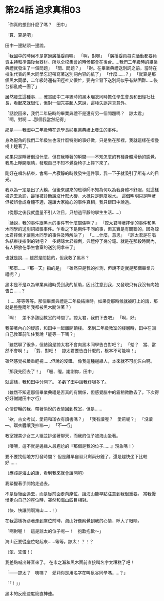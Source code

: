 # 第24話 追求真相03

「你真的想到什麼了嗎？　田中」

「算、算是吧」

田中一邊點頭一邊說。

「我國中的時候不是當過廣播委員嗎」
「啊，對喔」
「廣播委員每次活動都要負責主持和準備後台器材。所以全校集會的時候都會在後台......我們二年級時的畢業典禮就發生了一個問題」
「問、問題？」
「對。在畢業典禮送別詞之前，當時在校生代表的黑木同學忘記帶寫著送別詞內容的紙了」
「什麼......？」
「就算是那個黑木同學，二年級時還有田徑社又很忙，要完全背下送別詞似乎有點困難......後台都亂成一團了」

居然發生這種事......
確實國中二年級時的黑木瑠衣同時擔任學生會長和田徑社社長，看起來就很忙，但對一個完美超人來說，這種失誤還真意外。

「話說回來，我們二年級時的畢業典禮不是還有另一個問題嗎？　諒太君」
「啊，對啊......那個我當然記得」

那是——我國中二年級時在送學長姊畢業典禮上發生的事件。

身為配角的我們二年級生也沒什麼特別的事好做，只是坐在那裡，我就這樣在摺疊椅上睡著了。

如果只是睡著倒沒什麼，但在我睡著的瞬間——不知怎麼的有種身體滑動的感覺，我馬上睜開眼睛，發現自己不知不覺從椅子上摔下來了。

剛好在唱名結束，會場一片寂靜的時候發生這件事，我一下子就吸引了所有人的目光。

我以為一定是出了大糗，但後來趕來的班導師不知為何以為我身體不舒服，就這樣被送去急診，最後被診斷說沒什麼大礙，大概只是輕度脫水。
這個明明只是睡著但被誤會成身體不適，還讓大家擔心的事件真相，我只跟田中說過。

（從那之後我就盡量不引人注目，只想過平靜的學生生活......）

「話說，我的事件跟黑木的事件有什麼關係啊？」
「諒太君睡著摔倒的事件和黑木同學的送別詞紙張事件。乍看之下是兩件不同的事，但其實是有關聯的，因為諒太君摔倒才讓黑木同學的事件及時解決了」
「......什麼，意思」
「諒太君是在唱名結束後摔倒的對吧？　多虧諒太君摔倒，典禮停了幾分鐘。就是在那段時間內，有人把放在學生會室的送別詞拿來了」

也就是說......雖然是間接的，但我救了黑木？

「那麼......『那一天』指的是」
「雖然只是我的推測，但說不定就是那個畢業典禮呢？」

黑木是不是以為畢業典禮時受到我的幫助，因此注意到我，又發現只有我沒有向她告白......？

（......等等等等。那個畢業典禮是二年級結束時。如果從那時候就被盯上的話，那就是整整兩年我都被黑木關注著？）

「啊！　差不多該回教室的時間了。諒太君，我們下去吧」
「啊，好」

我帶著內心的疑惑，和田中一起離開頂樓。
來到二年級教室的樓層時，田中在回自己教室前叫住我說「能等一下嗎？」

「雖然聊了很多，但結論是諒太君不會向黑木同學告白對吧？」
「蛤？　當、當然不會啊！」
「對、對吧！　諒太君要告白什麼的，根本不可能嘛！」

雖然感覺被嚴重輕視......但說的沒錯。
像我這種邊緣人，本來就不可能告白啊。

「那我先回去了！」
「喔、喔。謝謝你，田中」

就這樣，我和田中分開了。
多虧了田中讓我舒坦多了。

（雖然不知道那個畢業典禮是否真的有關係，但感覺腦中的霧稍微散去了。下次得好好謝謝田中才行）

心情舒暢的我，帶著愉悅的表情回到教室，但是......

「欸，古文考試，愛莉和瑠衣有讀書嗎？」
「我有讀喔？　愛莉呢？」
「沒讀—。瑠衣醬讓我抄嘛—」
「不—行」

教室裡美少女三人組並排坐著聊天，而我的位子被海山坐著。

（喂喂，這不就是邊緣人最尷尬的『那個是我的位子......』現象嗎！）

要不要找個地方打發時間？
但是離早自習只剩兩分鐘了，還是趕快坐下比較好......

（應該是海山的話，看到我來就會讓開吧）

我緊握著手開始走過去。

不是從後面過去，而是從前面走向座位，讓海山能早點注意到我很重要。
當我慢慢走向自己的座位時，突然和海山四目相對。

（快、快讓開啊海山......！）

在我這樣祈禱著走到座位前時，海山好像察覺到我的心情，睜大了眼睛。

「啊對喔！　這是諒太的位子呢—！　抱歉抱歉～」

海山正要從座位站起來......等等，諒太！？！？

（笨、笨蛋！）

我差點喊出聲音來了。
在市之瀨和黑木面前直接叫名字太糟糕了吧！

「——諒太？　咦咦？　愛莉你是用名字在叫泉谷同學嗎......？」

「「！」」

黑木的反應速度簡直神速。
